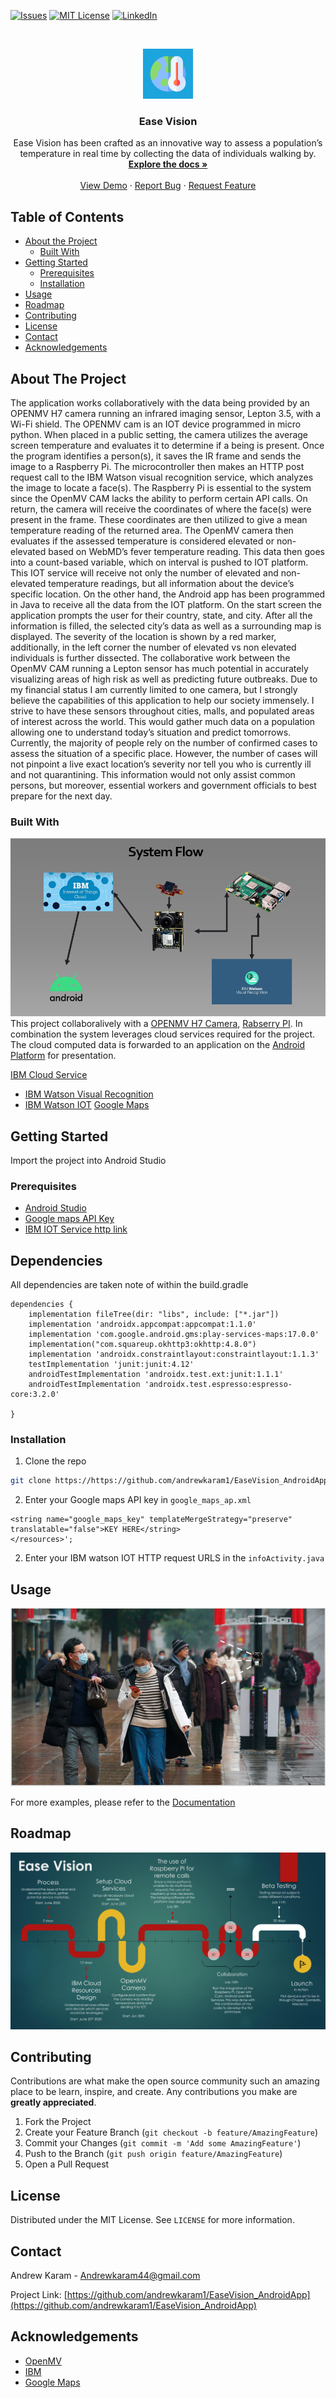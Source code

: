 [![Issues][issues-shield]][issues-url]
[![MIT License][license-shield]][license-url]
[![LinkedIn][linkedin-shield]][linkedin-url]


<!-- PROJECT LOGO -->
<br />
<p align="center">
  <a href="https://github.com/othneildrew/Best-README-Template">
    <img src="logo.png" alt="Logo" width="80" height="80">
  </a>

  <h3 align="center">Ease Vision</h3>

  <p align="center">
   Ease Vision has been crafted as an innovative way to assess a population’s temperature in real time by collecting the data of individuals walking by. 
    <br />
    <a href="https://github.com/andrewkaram1/EaseVision_AndroidApp/blob/master/README.md"><strong>Explore the docs »</strong></a>
    <br />
    <br />
    <a href="https://www.dropbox.com/s/ig9fvz40e18cnga/HIGHQuality_Final.mp4?dl=0">View Demo</a>
    ·
    <a href="https://github.com/andrewkaram1/EaseVision_AndroidApp/issues">Report Bug</a>
    ·
    <a href="https://github.com/andrewkaram1/EaseVision_AndroidApp/issues">Request Feature</a>
  </p>
</p>



<!-- TABLE OF CONTENTS -->
## Table of Contents

* [About the Project](#about-the-project)
  * [Built With](#built-with)
* [Getting Started](#getting-started)
  * [Prerequisites](#prerequisites)
  * [Installation](#installation)
* [Usage](#usage)
* [Roadmap](#roadmap)
* [Contributing](#contributing)
* [License](#license)
* [Contact](#contact)
* [Acknowledgements](#acknowledgements)



<!-- ABOUT THE PROJECT -->
## About The Project
The application works collaboratively with the data being provided by an OPENMV H7 camera running an infrared imaging sensor, Lepton 3.5, with a Wi-Fi shield. The OPENMV cam is an IOT device programmed in micro python. When placed in a public setting, the camera utilizes the average screen temperature and evaluates it to determine if a being is present. Once the program identifies a person(s), it saves the IR frame and sends the image to a Raspberry Pi. The microcontroller then makes an HTTP post request call to the IBM Watson visual recognition service, which analyzes the image to locate a face(s). The Raspberry Pi is essential to the system since the OpenMV CAM lacks the ability to perform certain API calls. On return, the camera will receive the coordinates of where the face(s) were present in the frame. These coordinates are then utilized to give a mean temperature reading of the returned area. The OpenMV camera then evaluates if the assessed temperature is considered elevated or non-elevated based on WebMD’s fever temperature reading. This data then goes into a count-based variable, which on interval is pushed to IOT platform. This IOT service will receive not only the number of elevated and non-elevated temperature readings, but all information about the device’s specific location. On the other hand, the Android app has been programmed in Java to receive all the data from the IOT platform. On the start screen the application prompts the user for their country, state, and city. After all the information is filled, the selected city’s data as well as a surrounding map is displayed. The severity of the location is shown by a red marker, additionally, in the left corner the number of elevated vs non elevated individuals is further dissected.  The collaborative work between the OpenMV CAM running a Lepton sensor has much potential in accurately visualizing areas of high risk as well as predicting future outbreaks. Due to my financial status I am currently limited to one camera, but I strongly believe the capabilities of this application to help our society immensely. I strive to have these sensors throughout cities, malls, and populated areas of interest across the world. This would gather much data on a population allowing one to understand today’s situation and predict tomorrows. Currently, the majority of people rely on the number of confirmed cases to assess the situation of a specific place. However, the number of cases will not pinpoint a live exact location’s severity nor tell you who is currently ill and not quarantining. This information would not only assist common persons, but moreover, essential workers and government officials to best prepare for the next day. 

### Built With
![layout](layout.PNG?raw=true "Optional Title")
This project collaboralively with a [OPENMV H7 Camera]("https://github.com/andrewkaram1/EaseVision_OpenMV-Cam"), [Rabserry PI](https://github.com/andrewkaram1/EaseVision-RasberryPI). In combination the system leverages cloud services required for the project. The cloud computed data is forwarded to an application on the [Android Platform](https://github.com/andrewkaram1/EaseVision_AndroidApp) for presentation.

[IBM Cloud Service](https://www.ibm.com/cloud/services)
  * [IBM Watson Visual Recognition](https://www.ibm.com/cloud/watson-visual-recognition)
  * [IBM Watson IOT](https://www.ibm.com/internet-of-things)
[Google Maps](https://developers.google.com/maps/documentation/android-sdk/overview)

<!-- GETTING STARTED -->
## Getting Started
Import the project into Android Studio

### Prerequisites
* [Android Studio]("https://developer.android.com/studio")
* [Google maps API Key]("https://developers.google.com/maps/documentation/android-sdk/overview")
* [IBM IOT Service http link]("https://www.ibm.com/internet-of-things")

## Dependencies
All dependencies are taken note of within the build.gradle
```JS
dependencies {
    implementation fileTree(dir: "libs", include: ["*.jar"])
    implementation 'androidx.appcompat:appcompat:1.1.0'
    implementation 'com.google.android.gms:play-services-maps:17.0.0'
    implementation("com.squareup.okhttp3:okhttp:4.8.0")
    implementation 'androidx.constraintlayout:constraintlayout:1.1.3'
    testImplementation 'junit:junit:4.12'
    androidTestImplementation 'androidx.test.ext:junit:1.1.1'
    androidTestImplementation 'androidx.test.espresso:espresso-core:3.2.0'

}
```

### Installation
1. Clone the repo
```sh
git clone https://https://github.com/andrewkaram1/EaseVision_AndroidApp
```
2. Enter your Google maps API key in `google_maps_ap.xml`
```JS
<string name="google_maps_key" templateMergeStrategy="preserve" translatable="false">KEY HERE</string>
</resources>';
```
2. Enter your IBM watson IOT HTTP request URLS in the `infoActivity.java`

<!-- USAGE EXAMPLES -->
## Usage

![layout](concept.PNG?raw=true "Optional Title")

For more examples, please refer to the [Documentation](https://github.com/andrewkaram1/EaseVision_AndroidApp/blob/master/README.md)



<!-- ROADMAP -->
## Roadmap

![Alt text](FINAL%20AK-1.jpg?raw=true "Optional Title")



<!-- CONTRIBUTING -->
## Contributing

Contributions are what make the open source community such an amazing place to be learn, inspire, and create. Any contributions you make are **greatly appreciated**.

1. Fork the Project
2. Create your Feature Branch (`git checkout -b feature/AmazingFeature`)
3. Commit your Changes (`git commit -m 'Add some AmazingFeature'`)
4. Push to the Branch (`git push origin feature/AmazingFeature`)
5. Open a Pull Request



<!-- LICENSE -->
## License

Distributed under the MIT License. See `LICENSE` for more information.



<!-- CONTACT -->
## Contact

Andrew Karam - Andrewkaram44@gmail.com

Project Link: [https://github.com/andrewkaram1/EaseVision_AndroidApp](https://github.com/andrewkaram1/EaseVision_AndroidApp)



<!-- ACKNOWLEDGEMENTS -->
## Acknowledgements
* [OpenMV](https://openmv.io)
* [IBM](https://www.ibm.com/cloud)
* [Google Maps](https://developers.google.com/maps/documentation/android-sdk/start)

<!-- MARKDOWN LINKS & IMAGES -->
<!-- https://www.markdownguide.org/basic-syntax/#reference-style-links -->
[issues-shield]: https://img.shields.io/github/issues/andrewkaram1/EaseVision_AndroidApp
[issues-url]:  https://github.com/andrewkaram1/EaseVision_AndroidApp/issues
[license-shield]: 	https://img.shields.io/github/license/andrewkaram1/EaseVision_AndroidApp
[license-url]: https://github.com/othneildrew/Best-README-Template/blob/master/LICENSE.txt
[linkedin-shield]: https://img.shields.io/badge/-LinkedIn-black.svg?style=flat-square&logo=linkedin&colorB=555
[linkedin-url]: https://www.linkedin.com/in/andrew-karam-b48a77170
